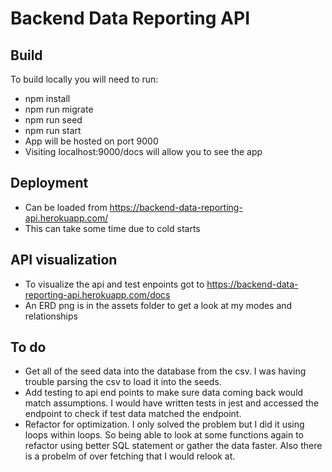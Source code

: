 # Backend Data Reporting API

## Build
To build locally you will need to run:
-   npm install
-   npm run migrate
-   npm run seed
-   npm run start
-   App will be hosted on port 9000
-   Visiting localhost:9000/docs will allow you to see the app


## Deployment
-   Can be loaded from https://backend-data-reporting-api.herokuapp.com/
-   This can take some time due to cold starts


## API visualization
-   To visualize the api and test enpoints got to https://backend-data-reporting-api.herokuapp.com/docs
-   An ERD png is in the assets folder to get a look at my modes and relationships


## To do
- Get all of the seed data into the database from the csv. I was having trouble parsing the csv to load it into the seeds.
- Add testing to api end points to make sure data coming back would match assumptions. I would have written tests in jest and accessed the endpoint to check if test data matched the endpoint.
- Refactor for optimization. I only solved the problem but I did it using loops within loops. So being able to look at some functions again to refactor using better SQL statement or gather the data faster. Also there is a probelm of over fetching that I would relook at.

